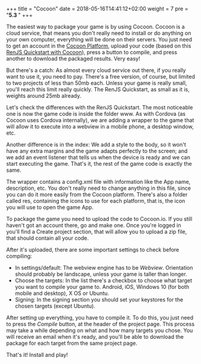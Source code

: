 +++
title = "Cocoon"
date =  2018-05-16T14:41:12+02:00
weight = 7
pre = "<b>5.3 </b>"
+++

The easiest way to package your game is by using Cocoon. Cocoon is a cloud service, that means you don't really need to install or do anything on your own computer, everything will be done on their servers. You just need to get an account in the [Cocoon Platform](cocoon.io), upload your code (based on this [RenJS Quickstart with Cocoon](https://gitlab.com/lunafromthemoon/RenJSQuickstartMobile)), press a button to compile, and press another to download the packaged results. Very easy!

But there's a catch: As almost every cloud service out there, if you really want to use it, you need to pay. There's a free version, of course, but limited to two projects of less than 50mb each. Unless your game is really small, you'll reach this limit really quickly. The RenJS Quickstart, as small as it is, weights around 25mb already.

Let's check the differences with the RenJS Quickstart. The most noticeable one is now the game code is inside the folder www. As with Cordova (as Cocoon uses Cordova internally), we are adding a wrapper to the game that will allow it to execute into a webview in a mobile phone, a desktop window, etc. 

Another difference is in the index: We add a style to the body, so it won't have any extra margins and the game adapts perfectly to the screen; and we add an event listener that tells us when the device is ready and we can start executing the game. That's it, the rest of the game code is exactly the same.

The wrapper contains a config.xml file with information like the App name, description, etc. You don't really need to change anything in this file, since you can do it more easily from the Cocoon platform. There's also a folder called res, containing the icons to use for each platform, that is, the icon you will use to open the game App.

To package the game you need to upload the code to Cocoon.io. If you still haven't got an account there, go and make one. Once you're logged in you'll find a Create project section, that will allow you to upload a zip file, that should contain all your code.

After it's uploaded, there are some important settings to check before compiling:

* In settings/default: The webview engine has to be _Webview_. Orientation should probably be landscape, unless your game is taller than longer. 
* Choose the targets: In the list there's a checkbox to choose what target you want to compile your game to. Android, iOS, Windows 10 (for both mobile and desktop), X OS or Ubuntu.
* Signing: In the signing section you should set your keystores for the chosen targets (except Ubuntu). 

After setting up everything, you have to compile it. To do this, you just need to press the _Compile_ button, at the header of the project page. This process may take a while depending on what and how many targets you chose. You will receive an email when it's ready, and you'll be able to download the package for each target from the same project page.

That's it! Install and play!